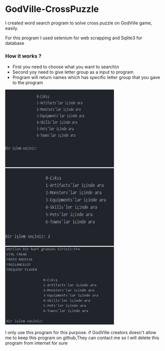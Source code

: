 # GodVille-CrossPuzzle
I created word  search program to solve cross puzzle on GodVille game, easily.

For this program I used selenium for web scrapping and Sqlite3 for database


### How it works ?

* First you need to choose what you want to search\n
* Second yoy need to give letter group as a input to program 
* Program will return names which has specific letter group that you gave to the program 


<div><img src="https://github.com/ErdalNayir/GodVille-CrossPuzzle/blob/main/1.jpg" height="250" width="350" /></div>
<div><img src="https://github.com/ErdalNayir/GodVille-CrossPuzzle/blob/main/2.jpg" height="250" width="350" /></div> 
<div><img src="https://github.com/ErdalNayir/GodVille-CrossPuzzle/blob/main/5.jpg" height="250" width="350" /></div>





















I only use this program for this purpose. if GodVille creators doesn't allow me to keep this program on github,They can contact me so I will delete this program from internet for sure
